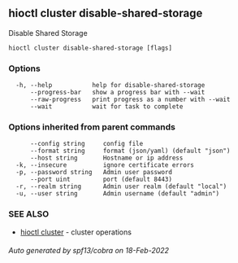 ## hioctl cluster disable-shared-storage

Disable Shared Storage

```
hioctl cluster disable-shared-storage [flags]
```

### Options

```
  -h, --help           help for disable-shared-storage
      --progress-bar   show a progress bar with --wait
      --raw-progress   print progress as a number with --wait
      --wait           wait for task to complete
```

### Options inherited from parent commands

```
      --config string     config file
      --format string     format (json/yaml) (default "json")
      --host string       Hostname or ip address
  -k, --insecure          ignore certificate errors
  -p, --password string   Admin user password
      --port uint         port (default 8443)
  -r, --realm string      Admin user realm (default "local")
  -u, --user string       Admin username (default "admin")
```

### SEE ALSO

* [hioctl cluster](hioctl_cluster.md)	 - cluster operations

###### Auto generated by spf13/cobra on 18-Feb-2022
